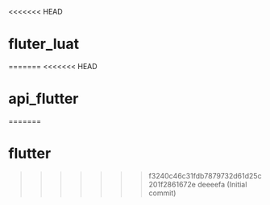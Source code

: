 <<<<<<< HEAD
# fluter_luat
=======
<<<<<<< HEAD
# api_flutter
=======
# flutter
>>>>>>> f3240c46c31fdb7879732d61d25c201f2861672e
>>>>>>> deeeefa (Initial commit)

